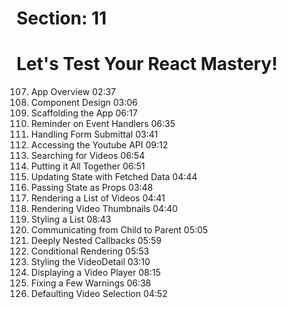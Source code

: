 # Section: 11
# Let's Test Your React Mastery!

107. App Overview  02:37
108. Component Design  03:06
109. Scaffolding the App  06:17
110. Reminder on Event Handlers  06:35
111. Handling Form Submittal  03:41
112. Accessing the Youtube API  09:12
113. Searching for Videos  06:54
114. Putting it All Together  06:51
115. Updating State with Fetched Data  04:44
116. Passing State as Props  03:48
117. Rendering a List of Videos  04:41
118. Rendering Video Thumbnails  04:40
119. Styling a List  08:43
120. Communicating from Child to Parent  05:05
121. Deeply Nested Callbacks  05:59
122. Conditional Rendering  05:53
123. Styling the VideoDetail  03:10
124. Displaying a Video Player  08:15
125. Fixing a Few Warnings  06:38
126. Defaulting Video Selection  04:52